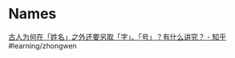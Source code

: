# Names


[古人为何在「姓名」之外还要另取「字」、「号」？有什么讲究？ - 知乎](https://www.zhihu.com/question/21925461)
#learning/zhongwen